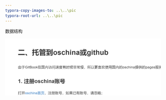 ```yaml
---
typora-copy-images-to: ..\..\pic
typora-root-url: ..\..\pic
---
```


数据结构

![1575537262081](/pic/1575537262081.png)